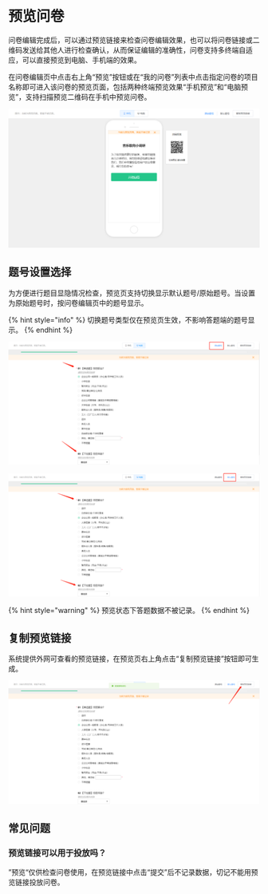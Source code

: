 # 预览问卷

问卷编辑完成后，可以通过预览链接来检查问卷编辑效果，也可以将问卷链接或二维码发送给其他人进行检查确认，从而保证编辑的准确性，问卷支持多终端自适应，可以直接预览到电脑、手机端的效果。

在问卷编辑页中点击右上角“预览”按钮或在“我的问卷”列表中点击指定问卷的项目名称即可进入该问卷的预览页面，包括两种终端预览效果“手机预览”和“电脑预览”，支持扫描预览二维码在手机中预览问卷。

![预览问卷](<../.gitbook/assets/image (775).png>)

## 题号设置选择

为方便进行题目显隐情况检查，预览页支持切换显示默认题号/原始题号。当设置为原始题号时，按问卷编辑页中的题号显示。

{% hint style="info" %}
切换题号类型仅在预览页生效，不影响答题端的题号显示。
{% endhint %}

![按原始题号显示](<../.gitbook/assets/image (42).png>)

![按默认题号显示（重新编号）](<../.gitbook/assets/image (504).png>)

{% hint style="warning" %}
预览状态下答题数据不被记录。
{% endhint %}

## 复制预览链接

系统提供外网可查看的预览链接，在预览页右上角点击“复制预览链接”按钮即可生成。

![复制预览链接](<../.gitbook/assets/image (17) (1) (1) (1) (1) (1).png>)

## 常见问题

### 预览链接可以用于投放吗？

”预览“仅供检查问卷使用，在预览链接中点击“提交”后不记录数据，切记不能用预览链接投放问卷。
